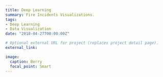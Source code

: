 ```yaml
---
title: Deep Learning
summary: Fire Incidents Visualizations.
tags:
- Deep Learning
- Data Visualization
date: "2018-04-27T00:00:00Z"

# Optional external URL for project (replaces project detail page).
external_link: 

image:
  caption: Berry
  focal_point: Smart
---
```

